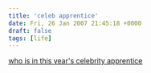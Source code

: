 ```yaml
---
title: 'celeb apprentice'
date: Fri, 26 Jan 2007 21:45:18 +0000
draft: false
tags: [life]
---
```


[who is in this year's celebrity apprentice](http://en.wikipedia.org/wiki/Celebrity_Apprentice)